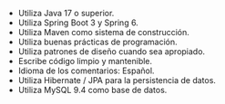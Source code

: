 - Utiliza Java 17 o superior.
- Utiliza Spring Boot 3 y Spring 6.
- Utiliza Maven como sistema de construcción.
- Utiliza buenas prácticas de programación.
- Utiliza patrones de diseño cuando sea apropiado.
- Escribe código limpio y mantenible.
- Idioma de los comentarios: Español.
- Utiliza Hibernate / JPA para la persistencia de datos.
- Utiliza MySQL 9.4 como base de datos.
